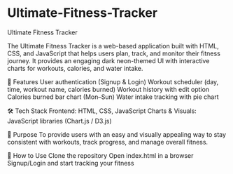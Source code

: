 # Ultimate-Fitness-Tracker
Ultimate Fitness Tracker

The Ultimate Fitness Tracker is a web-based application built with HTML, CSS, and JavaScript that helps users plan, track, and monitor their fitness journey. It provides an engaging dark neon-themed UI with interactive charts for workouts, calories, and water intake.

🚀 Features
User authentication (Signup & Login)
Workout scheduler (day, time, workout name, calories burned)
Workout history with edit option
Calories burned bar chart (Mon–Sun)
Water intake tracking with pie chart

🛠️ Tech Stack
Frontend: HTML, CSS, JavaScript
Charts & Visuals: JavaScript libraries (Chart.js / D3.js)

🎯 Purpose
To provide users with an easy and visually appealing way to stay consistent with workouts, track progress, and manage overall fitness.

📌 How to Use
Clone the repository
Open index.html in a browser
Signup/Login and start tracking your fitness
